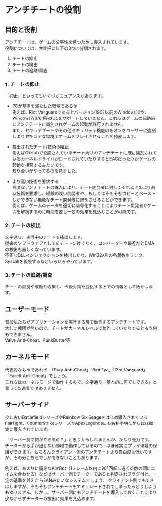 # アンチチートの役割

## 目的と役割
アンチチートは、ゲームの公平性を保つために導入されています。  
役割については、大雑把に以下の3つに分類されます。

1. チートの抑止
2. チートの検出
3. チートの追跡/調査

### 1. チートの抑止
「抑止」といってもいくつかニュアンスがあります。  

* PCが基準を満たした環境であるか  
例えば、Riot Vanguardであるとバージョン1909以前のWindows10や、Windows7/8/8.1等のOSをサポートしていません。これらはゲームの起動前にアンチチートに識別されゲームの起動が許可されません。  
また、セキュアブートやその他セキュリティ機能のをオンをユーザーに強制しよりセキュアな環境でゲームをプレイさせることを強要します。

* 検出されたチート/技術の阻止  
例えばGitHubで公開されているチート向けのアンチチートに既に識別されているカーネルドライバがロードされていたりするとEACだったりがゲームの起動を拒否するみたいです。  
知り合いがやってるのを見ました。

* より高い技術を要求する  
高度なアンチチートの導入により、チート開発者に対してそれ以上のより高い技術を要求し、経験の浅い開発者や、もしくはそもそもコピーとペーストしかできない無能なチート開発者に諦めさせることができます。  
例えば、ゲームのデータを適切に暗号化することによりチート開発者がゲームを解析するのに時間を要し一定の効果を見込むことが可能です。

### 2. チートの検出
文字通り、実行中のチートを検出します。  
従来のソフトウェアとしてのチートだけでなく、コンバーターや最近だとDMAの検出も厳しくなっています。  
不正なDLLインジェクションを検出したり、Win32APIの各関数をフック、Syscallを監視するなどいろいろやっています。  

### 3. チートの追跡/調査
チートの証拠や痕跡を収集し、今後対策を強化する上での情報として活かします。  

## ユーザーモード
普段私たちがアプリケーションを実行する層で動作するアンチチートです。  
大した権限が無いので、チートがカーネルレベルで動作していたりするともう何もできません。  
Valve Anti-Cheat、PunkBuster等

## カーネルモード
代表的なものであれば、「Easy Anti-Cheat」「BattlEye」「Riot Vanguard」「FaceIt Anti-Cheat」でしょう。  
これらはカーネルモードで動作するので、文字通り「基本的に何でもできる」と言っても過言ではありません。

## サーバーサイド
少し古いBattlefieldシリーズやRainbow Six Seageをはじめ導入されているFairFight、CounterStrikeシリーズやApexLegendsにも名称不明ながらほぼ確実に導入されています。  

「サーバー側で何ができるの？」と思うかもしれませんが、かなり強力です。
チーターから手が出せない領域で動作しているので、ほぼ確実にプレイ環境の保護ができます。もちろんクライアント側のアンチチートより自由度は低いですが、その分こちらでしかできないこともあります。

例えば、あまりに露骨なAimBot（1フレーム以内に90°回転し遠くの敵の頭にエイムを合わせる）などはサーバー側でチーターであると判定されフラグ付け、一定の基準を超えたらBANみたいなシステムでしょう。
クライアント側でもできはしますが、そもそもアンチチートをエミュレートされてしまったらどうしようもありません。しかし、サーバー側にもアンチチートを導入しておくことにより少なからずチーターの検出に効果を見込めます。